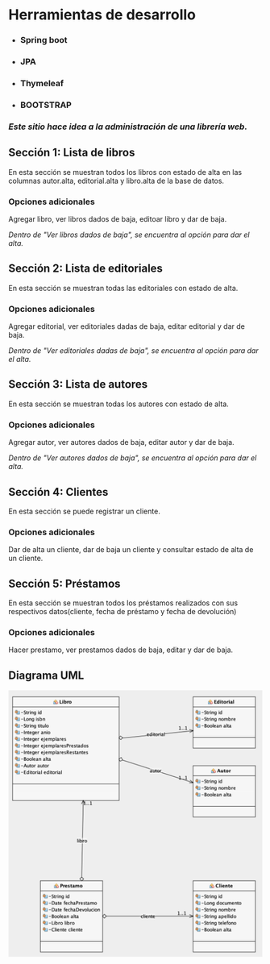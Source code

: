 <h1>Herramientas de desarrollo</h1>

- <h3>Spring boot</h3>

- <h3>JPA</h3>

- <h3>Thymeleaf</h3>

- <h3>BOOTSTRAP</h3>


<h3><i>Este sitio hace idea a la administración de una librería web.</i></h3>

<h2>Sección 1: Lista de libros</h2>
En esta sección se muestran todos los libros con estado de alta en las columnas autor.alta, editorial.alta y libro.alta de la base de datos.
<h3>Opciones adicionales</h3>
Agregar libro, ver libros dados de baja, editoar libro y dar de baja.

<i>Dentro de "Ver libros dados de baja", se encuentra al opción para dar el alta.</i>

<h2>Sección 2: Lista de editoriales</h2>
En esta sección se muestran todas las editoriales con estado de alta.
<h3>Opciones adicionales</h3>
Agregar editorial, ver editoriales dadas de baja, editar editorial y dar de baja.

<i>Dentro de "Ver editoriales dadas de baja", se encuentra al opción para dar el alta.</i>

<h2>Sección 3: Lista de autores</h2>
En esta sección se muestran todas los autores con estado de alta.
<h3>Opciones adicionales</h3>
Agregar autor, ver autores dados de baja, editar autor y dar de baja.

<i>Dentro de "Ver autores dados de baja", se encuentra al opción para dar el alta.</i>

<h2>Sección 4: Clientes</h2>
En esta sección se puede registrar un cliente.
<h3>Opciones adicionales</h3>
Dar de alta un cliente, dar de baja un cliente y consultar estado de alta de un cliente.

<h2>Sección 5: Préstamos</h2>
En esta sección se muestran todos los préstamos realizados con sus respectivos datos(cliente, fecha de préstamo y fecha de devolución)
<h3>Opciones adicionales</h3>
Hacer prestamo, ver prestamos dados de baja, editar y dar de baja.



<h2>Diagrama UML</h2>

![Image_text](https://github.com/Franco940/LibreriaWeb-Spring-JPA/blob/master/images/imagen_2022-03-30_011215.png)
